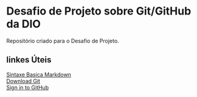 # Desafio de Projeto sobre Git/GitHub da DIO
Repositório criado para o Desafio de Projeto.

## linkes Úteis
[Sintaxe Basica Markdown](https://www.markdownguide.org/getting-started/)
<br/>[Download Git](https://git-scm.com/downloads)<br/>[Sign in to GitHub](https://github.com/login)
